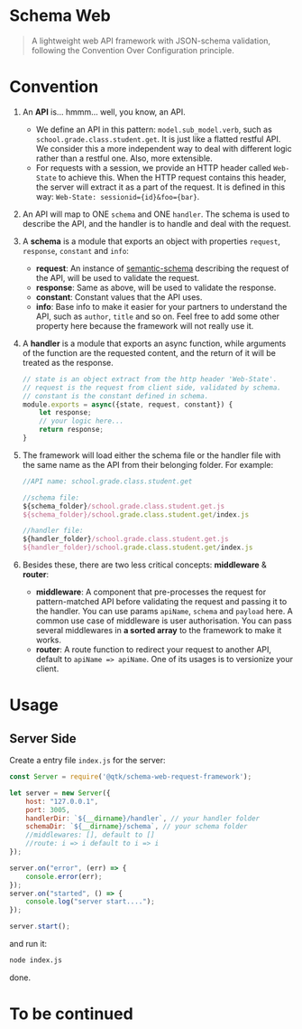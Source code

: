 # Schema Web

> A lightweight web API framework with JSON-schema validation, following the Convention Over Configuration principle.

# Convention

1. An **API** is... hmmm... well, you know, an API.
    - We define an API in this pattern: `model.sub_model.verb`, such as `school.grade.class.student.get`. It is just like a flatted restful API. We consider this a more independent way to deal with different logic rather than a restful one. Also, more extensible.
    - For requests with a session, we provide an HTTP header called `Web-State` to achieve this. When the HTTP request contains this header, the server will extract it as a part of the request. It is defined in this way: `Web-State: sessionid={id}&foo={bar}`.

2. An API will map to ONE `schema` and ONE `handler`. The schema is used to describe the API, and the handler is to handle and deal with the request.

3. A **schema** is a module that exports an object with properties `request`, `response`, `constant` and `info`: 
    - **request**: An instance of [semantic-schema](https://github.com/magnuslim/semantic-schema) describing the request of the API, will be used to validate the request.
    - **response**: Same as above, will be used to validate the response.
    - **constant**: Constant values that the API uses.
    - **info**: Base info to make it easier for your partners to understand the API, such as `author`, `title` and so on. Feel free to add some other property here because the framework will not really use it.

4. A **handler** is a module that exports an async function, while arguments of the function are the requested content, and the return of it will be treated as the response.
    ```js
    // state is an object extract from the http header 'Web-State'.
    // request is the request from client side, validated by schema.
    // constant is the constant defined in schema.
    module.exports = async({state, request, constant}) {
        let response;
        // your logic here...
        return response;
    }
    ```

5. The framework will load either the schema file or the handler file with the same name as the API from their belonging folder. For example:
    ```js
    //API name: school.grade.class.student.get

    //schema file: 
    ${schema_folder}/school.grade.class.student.get.js
    ${schema_folder}/school.grade.class.student.get/index.js

    //handler file:
    ${handler_folder}/school.grade.class.student.get.js
    ${handler_folder}/school.grade.class.student.get/index.js
    ```

6. Besides these, there are two less critical concepts: **middleware** & **router**:
    - **middleware**: A component that pre-processes the request for pattern-matched API before validating the request and passing it to the handler. You can use params `apiName`, `schema` and `payload` here. A common use case of middleware is user authorisation. You can pass several middlewares in **a sorted array** to the framework to make it works.
    - **router**: A route function to redirect your request to another API, default to `apiName => apiName`. One of its usages is to versionize your client.

# Usage

## Server Side

Create a entry file `index.js` for the server:
```js
const Server = require('@qtk/schema-web-request-framework');

let server = new Server({
    host: "127.0.0.1",
    port: 3005,
    handlerDir: `${__dirname}/handler`, // your handler folder
    schemaDir: `${__dirname}/schema`, // your schema folder
    //middlewares: [], default to []
    //route: i => i default to i => i
});

server.on("error", (err) => {
    console.error(err);
});
server.on("started", () => {
    console.log("server start....");
});

server.start();
```

and run it: 
```bash
node index.js
```

done.

# To be continued